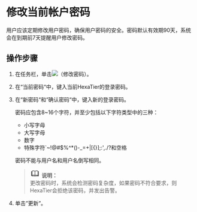 # 修改当前帐户密码<a name="ZH-CN_TOPIC_0111166359"></a>

用户应该定期修改用户密码，确保用户密码的安全。密码默认有效期90天，系统会在到期前7天提醒用户修改密码。

## 操作步骤<a name="zh-cn_topic_0110574935_s4a78db1a5fef44ea8b0434a2b5d5ebc0"></a>

1.  在任务栏，单击![](figures/修改密码.png)（修改密码）。
2.  在“当前密码“中，键入当前HexaTier的登录密码。
3.  在“新密码“和“确认密码“中，键入新的登录密码。

    密码应包含8\~16个字符，并至少包括以下字符类型中的三种：

    -   小写字母
    -   大写字母
    -   数字
    -   特殊字符\`\~!@\#$%^\*\(\)-\_=+|\[\{\}\];:',./?和空格

    密码不能与用户名和用户名倒写相同。

    >![](public_sys-resources/icon-note.gif) **说明：**   
    >更改密码时，系统会检测密码复杂度，如果密码不符合要求，则HexaTier会拒绝该密码，并发出告警。  

4.  单击“更新“。


